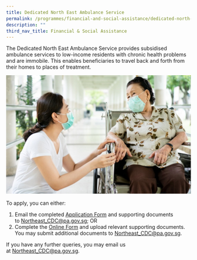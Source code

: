 ```yaml
---
title: Dedicated North East Ambulance Service
permalink: /programmes/financial-and-social-assistance/dedicated-north-east-ambulance-service/
description: ""
third_nav_title: Financial & Social Assistance
---
```

The Dedicated North East Ambulance Service provides subsidised ambulance services to low-income residents with chronic health problems and are immobile. This enables beneficiaries to travel back and forth from their homes to places of treatment.

![](/images/Programmes/Financial%20&%20Social%20Assistance/North%20East%20Ambulance%20Service.jpg)

To apply, you can either:

1.  Email the completed [Application Form](/files/new%20annex%20a_north%20east%20assistance%20scheme%20referral%20form%20.pdf) and supporting documents to [Northeast\_CDC@pa.gov.sg](mailto:Northeast_CDC@pa.gov.sg); OR
3.  Complete the [Online Form](https://form.gov.sg/#!/5e994b5f5dad670011b1d2ed) and upload relevant supporting documents. You may submit additional documents to [Northeast\_CDC@pa.gov.sg](mailto:Northeast_CDC@pa.gov.sg).

If you have any further queries, you may email us at [Northeast_CDC@pa.gov.sg](mailto:Northeast_CDC@pa.gov.sg).